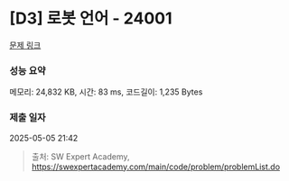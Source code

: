 # [D3] 로봇 언어 - 24001 

[문제 링크](https://swexpertacademy.com/main/code/problem/problemDetail.do?contestProbId=AZVqPrHaAy_HBIOy) 

### 성능 요약

메모리: 24,832 KB, 시간: 83 ms, 코드길이: 1,235 Bytes

### 제출 일자

2025-05-05 21:42



> 출처: SW Expert Academy, https://swexpertacademy.com/main/code/problem/problemList.do